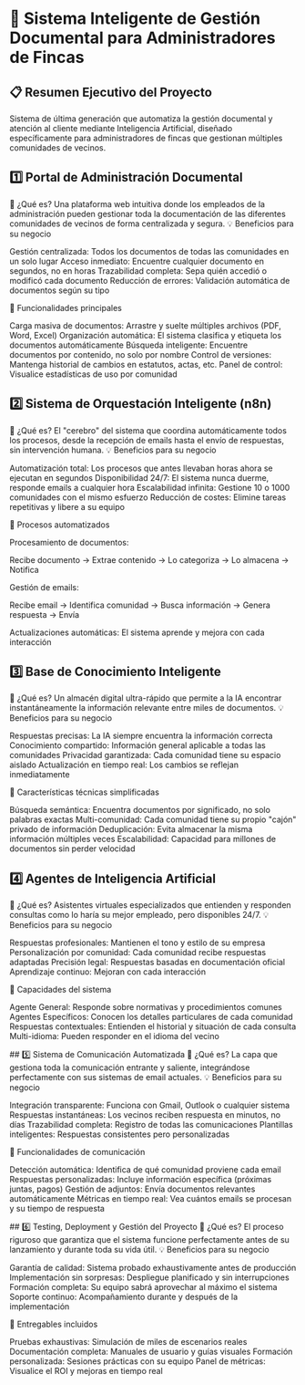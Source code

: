 # 🏢 Sistema Inteligente de Gestión Documental para Administradores de Fincas
## 📋 Resumen Ejecutivo del Proyecto
Sistema de última generación que automatiza la gestión documental y atención al cliente mediante Inteligencia Artificial, diseñado específicamente para administradores de fincas que gestionan múltiples comunidades de vecinos.

## 1️⃣ Portal de Administración Documental
🎯 ¿Qué es?
Una plataforma web intuitiva donde los empleados de la administración pueden gestionar toda la documentación de las diferentes comunidades de vecinos de forma centralizada y segura.
💡 Beneficios para su negocio

Gestión centralizada: Todos los documentos de todas las comunidades en un solo lugar
Acceso inmediato: Encuentre cualquier documento en segundos, no en horas
Trazabilidad completa: Sepa quién accedió o modificó cada documento
Reducción de errores: Validación automática de documentos según su tipo

🔧 Funcionalidades principales

Carga masiva de documentos: Arrastre y suelte múltiples archivos (PDF, Word, Excel)
Organización automática: El sistema clasifica y etiqueta los documentos automáticamente
Búsqueda inteligente: Encuentre documentos por contenido, no solo por nombre
Control de versiones: Mantenga historial de cambios en estatutos, actas, etc.
Panel de control: Visualice estadísticas de uso por comunidad


## 2️⃣ Sistema de Orquestación Inteligente (n8n)
🎯 ¿Qué es?
El "cerebro" del sistema que coordina automáticamente todos los procesos, desde la recepción de emails hasta el envío de respuestas, sin intervención humana.
💡 Beneficios para su negocio

Automatización total: Los procesos que antes llevaban horas ahora se ejecutan en segundos
Disponibilidad 24/7: El sistema nunca duerme, responde emails a cualquier hora
Escalabilidad infinita: Gestione 10 o 1000 comunidades con el mismo esfuerzo
Reducción de costes: Elimine tareas repetitivas y libere a su equipo

🔧 Procesos automatizados

Procesamiento de documentos:

Recibe documento → Extrae contenido → Lo categoriza → Lo almacena → Notifica


Gestión de emails:

Recibe email → Identifica comunidad → Busca información → Genera respuesta → Envía


Actualizaciones automáticas: El sistema aprende y mejora con cada interacción


## 3️⃣ Base de Conocimiento Inteligente
🎯 ¿Qué es?
Un almacén digital ultra-rápido que permite a la IA encontrar instantáneamente la información relevante entre miles de documentos.
💡 Beneficios para su negocio

Respuestas precisas: La IA siempre encuentra la información correcta
Conocimiento compartido: Información general aplicable a todas las comunidades
Privacidad garantizada: Cada comunidad tiene su espacio aislado
Actualización en tiempo real: Los cambios se reflejan inmediatamente

🔧 Características técnicas simplificadas

Búsqueda semántica: Encuentra documentos por significado, no solo palabras exactas
Multi-comunidad: Cada comunidad tiene su propio "cajón" privado de información
Deduplicación: Evita almacenar la misma información múltiples veces
Escalabilidad: Capacidad para millones de documentos sin perder velocidad


## 4️⃣ Agentes de Inteligencia Artificial
🎯 ¿Qué es?
Asistentes virtuales especializados que entienden y responden consultas como lo haría su mejor empleado, pero disponibles 24/7.
💡 Beneficios para su negocio

Respuestas profesionales: Mantienen el tono y estilo de su empresa
Personalización por comunidad: Cada comunidad recibe respuestas adaptadas
Precisión legal: Respuestas basadas en documentación oficial
Aprendizaje continuo: Mejoran con cada interacción

🔧 Capacidades del sistema

Agente General: Responde sobre normativas y procedimientos comunes
Agentes Específicos: Conocen los detalles particulares de cada comunidad
Respuestas contextuales: Entienden el historial y situación de cada consulta
Multi-idioma: Pueden responder en el idioma del vecino


## 5️⃣ Sistema de Comunicación Automatizada
🎯 ¿Qué es?
La capa que gestiona toda la comunicación entrante y saliente, integrándose perfectamente con sus sistemas de email actuales.
💡 Beneficios para su negocio

Integración transparente: Funciona con Gmail, Outlook o cualquier sistema
Respuestas instantáneas: Los vecinos reciben respuesta en minutos, no días
Trazabilidad completa: Registro de todas las comunicaciones
Plantillas inteligentes: Respuestas consistentes pero personalizadas

🔧 Funcionalidades de comunicación

Detección automática: Identifica de qué comunidad proviene cada email
Respuestas personalizadas: Incluye información específica (próximas juntas, pagos)
Gestión de adjuntos: Envía documentos relevantes automáticamente
Métricas en tiempo real: Vea cuántos emails se procesan y su tiempo de respuesta


## 6️⃣ Testing, Deployment y Gestión del Proyecto
🎯 ¿Qué es?
El proceso riguroso que garantiza que el sistema funcione perfectamente antes de su lanzamiento y durante toda su vida útil.
💡 Beneficios para su negocio

Garantía de calidad: Sistema probado exhaustivamente antes de producción
Implementación sin sorpresas: Despliegue planificado y sin interrupciones
Formación completa: Su equipo sabrá aprovechar al máximo el sistema
Soporte continuo: Acompañamiento durante y después de la implementación

🔧 Entregables incluidos

Pruebas exhaustivas: Simulación de miles de escenarios reales
Documentación completa: Manuales de usuario y guías visuales
Formación personalizada: Sesiones prácticas con su equipo
Panel de métricas: Visualice el ROI y mejoras en tiempo real

